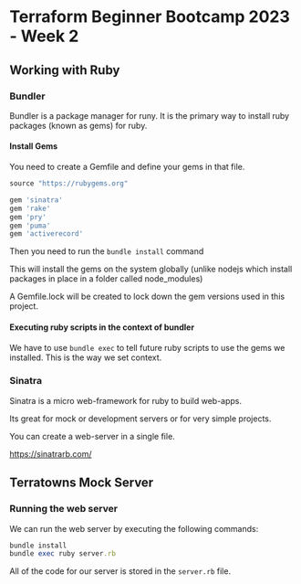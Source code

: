 # Terraform Beginner Bootcamp 2023 - Week 2
## Working with Ruby
### Bundler
Bundler is a package manager for runy. It is the primary way to install ruby packages (known as gems) for ruby.

#### Install Gems
You need to create a Gemfile and define your gems in that file.

```rb
source "https://rubygems.org"

gem 'sinatra'
gem 'rake'
gem 'pry'
gem 'puma'
gem 'activerecord'
```

Then you need to run the `bundle install` command

This will install the gems on the system globally (unlike nodejs which install packages in place in a folder called node_modules)

A Gemfile.lock will be created to lock down the gem versions used in this project.

#### Executing ruby scripts in the context of bundler

We have to use `bundle exec` to tell future ruby scripts to use the gems we installed. This is the way we set context.

### Sinatra
Sinatra is a micro web-framework for ruby to build web-apps.

Its great for mock or development servers or for very simple projects.

You can create a web-server in a single file.

https://sinatrarb.com/

## Terratowns Mock Server
### Running the web server
We can run the web server by executing the following commands:

```rb
bundle install
bundle exec ruby server.rb
```
All of the code for our server is stored in the `server.rb` file.